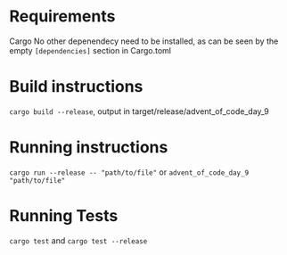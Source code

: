 # Requirements
Cargo
No other depenendecy need to be installed, as can be seen by the empty `[dependencies]` section in Cargo.toml

# Build instructions
`cargo build --release`, output in target/release/advent_of_code_day_9

# Running instructions
`cargo run --release -- "path/to/file"`
or
`advent_of_code_day_9 "path/to/file"`

# Running Tests
`cargo test`
and
`cargo test --release`